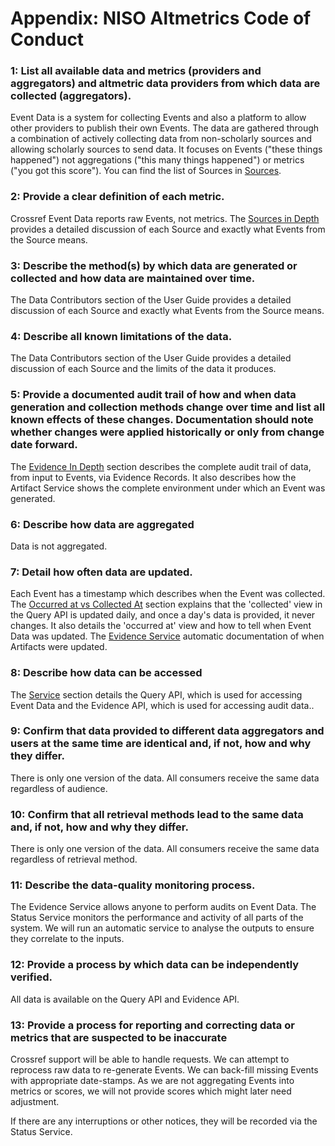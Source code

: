 # Appendix: NISO Altmetrics Code of Conduct <a name="appendix-niso-coc"></a>

### 1: List all available data and metrics (providers and aggregators) and altmetric data providers from which data are collected (aggregators).

Event Data is a system for collecting Events and also a platform to allow other providers to publish their own Events. The data are gathered through a combination of actively collecting data from non-scholarly sources and allowing scholarly sources to send data. It focuses on Events ("these things happened") not aggregations ("this many things happened") or metrics ("you got this score"). You can find the list of Sources in [Sources](service#data-sources).

### 2: Provide a clear definition of each metric.

Crossref Event Data reports raw Events, not metrics. The [Sources in Depth](sources-in-depth) provides a detailed discussion of each Source and exactly what Events from the Source means.

### 3: Describe the method(s) by which data are generated or collected and how data are maintained over time.

The Data Contributors section of the User Guide provides a detailed discussion of each Source and exactly what Events from the Source means. 

### 4: Describe all known limitations of the data.

The Data Contributors section of the User Guide provides a detailed discussion of each Source and the limits of the data it produces.

### 5: Provide a documented audit trail of how and when data generation and collection methods change over time and list all known effects of these changes. Documentation should note whether changes were applied historically or only from change date forward.

The [Evidence In Depth](evidence-in-depth) section describes the complete audit trail of data, from input to Events, via Evidence Records. It also describes how the Artifact Service shows the complete environment under which an Event was generated.

### 6: Describe how data are aggregated

Data is not aggregated.

### 7: Detail how often data are updated.

Each Event has a timestamp which describes when the Event was collected. The [Occurred at vs Collected At](concepts#concept-timescales) section explains that the 'collected' view in the Query API is updated daily, and once a day's data is provided, it never changes. It also details the 'occurred at' view and how to tell when Event Data was updated. The [Evidence Service](evidence-in-depth) automatic documentation of when Artifacts were updated.

### 8: Describe how data can be accessed

The [Service](#the-service) section details the Query API, which is used for accessing Event Data and the Evidence API, which is used for accessing audit data..

### 9: Confirm that data provided to different data aggregators and users at the same time are identical and, if not, how and why they differ.

There is only one version of the data. All consumers receive the same data regardless of audience.

### 10: Confirm that all retrieval methods lead to the same data and, if not, how and why they differ.

There is only one version of the data. All consumers receive the same data regardless of retrieval method.

### 11: Describe the data-quality monitoring process.

The Evidence Service allows anyone to perform audits on Event Data. The Status Service monitors the performance and activity of all parts of the system. We will run an automatic service to analyse the outputs to ensure they correlate to the inputs.

### 12: Provide a process by which data can be independently verified.

All data is available on the Query API and Evidence API.

### 13: Provide a process for reporting and correcting data or metrics that are suspected to be inaccurate

Crossref support will be able to handle requests. We can attempt to reprocess raw data to re-generate Events. We can back-fill missing Events with appropriate date-stamps. As we are not aggregating Events into metrics or scores, we will not provide scores which might later need adjustment.

If there are any interruptions or other notices, they will be recorded via the Status Service.
